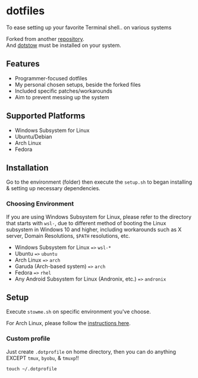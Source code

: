 # dotfiles

To ease setting up your favorite Terminal shell.. on various systems

Forked from another [repository](https://github.com/sreerajkksd/dotfiles).\
And [dotstow](https://github.com/clayrisser/dotstow) must be installed on your system.

## Features

- Programmer-focused dotfiles
- My personal chosen setups, beside the forked files
- Included specific patches/workarounds
- Aim to prevent messing up the system

## Supported Platforms

- Windows Subsystem for Linux
- Ubuntu/Debian
- Arch Linux
- Fedora

## Installation

Go to the environment (folder) then execute the `setup.sh` to began installing & setting up necessary dependencies.

### Choosing Environment

If you are using Windows Subsystem for Linux, please refer to the directory that starts with `wsl-`, due to different method of booting the Linux subsystem in Windows 10 and higher, including workarounds such as X server, Domain Resolutions, `$PATH` resolutions, etc.

- Windows Subsystem for Linux `=>` `wsl-*`
- Ubuntu `=>` `ubuntu`
- Arch Linux `=>` `arch`
- Garuda (Arch-based system) `=>` `arch`
- Fedora `=>` `rhel`
- Any Android Subsystem for Linux (Andronix, etc.) `=>` `andronix`

## Setup

Execute `stowme.sh` on specific environment you've choose.

For Arch Linux, please follow the [instructions here](arch/README.MD).

### Custom profile

Just create `.dotprofile` on home directory,
then you can do anything EXCEPT `tmux`, `byobu`, & `tmuxp`!!

```shell
touch ~/.dotprofile
```

